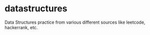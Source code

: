 # datastructures
Data Structures practice from various different sources like leetcode, hackerrank, etc.
